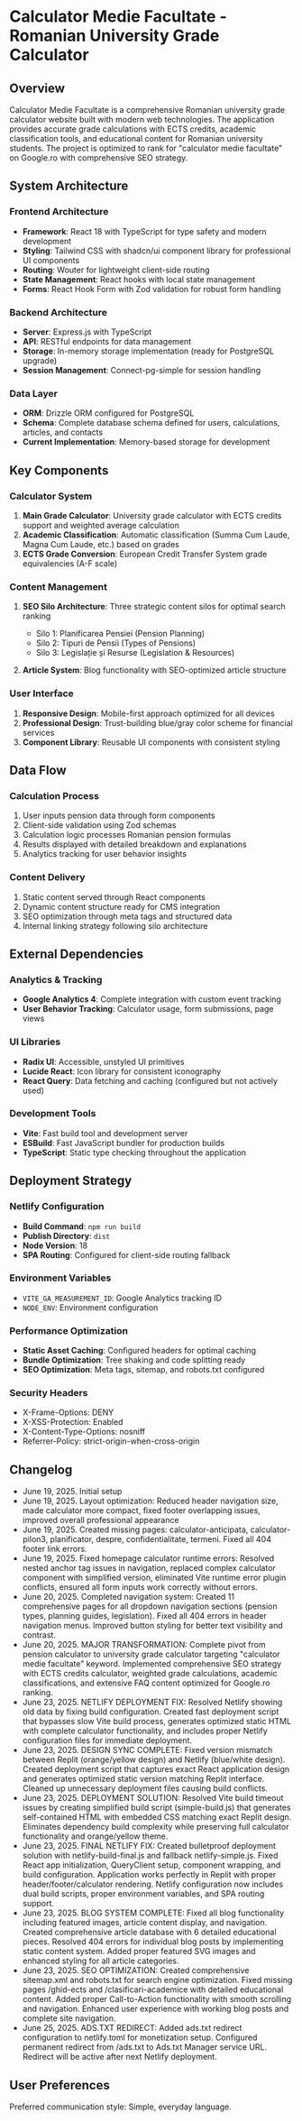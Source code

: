 # Calculator Medie Facultate - Romanian University Grade Calculator

## Overview
Calculator Medie Facultate is a comprehensive Romanian university grade calculator website built with modern web technologies. The application provides accurate grade calculations with ECTS credits, academic classification tools, and educational content for Romanian university students. The project is optimized to rank for "calculator medie facultate" on Google.ro with comprehensive SEO strategy.

## System Architecture

### Frontend Architecture
- **Framework**: React 18 with TypeScript for type safety and modern development
- **Styling**: Tailwind CSS with shadcn/ui component library for professional UI components
- **Routing**: Wouter for lightweight client-side routing
- **State Management**: React hooks with local state management
- **Forms**: React Hook Form with Zod validation for robust form handling

### Backend Architecture
- **Server**: Express.js with TypeScript
- **API**: RESTful endpoints for data management
- **Storage**: In-memory storage implementation (ready for PostgreSQL upgrade)
- **Session Management**: Connect-pg-simple for session handling

### Data Layer
- **ORM**: Drizzle ORM configured for PostgreSQL
- **Schema**: Complete database schema defined for users, calculations, articles, and contacts
- **Current Implementation**: Memory-based storage for development

## Key Components

### Calculator System
1. **Main Grade Calculator**: University grade calculator with ECTS credits support and weighted average calculation
2. **Academic Classification**: Automatic classification (Summa Cum Laude, Magna Cum Laude, etc.) based on grades
3. **ECTS Grade Conversion**: European Credit Transfer System grade equivalencies (A-F scale)

### Content Management
1. **SEO Silo Architecture**: Three strategic content silos for optimal search ranking
   - Silo 1: Planificarea Pensiei (Pension Planning)
   - Silo 2: Tipuri de Pensii (Types of Pensions)
   - Silo 3: Legislație și Resurse (Legislation & Resources)

2. **Article System**: Blog functionality with SEO-optimized article structure

### User Interface
1. **Responsive Design**: Mobile-first approach optimized for all devices
2. **Professional Design**: Trust-building blue/gray color scheme for financial services
3. **Component Library**: Reusable UI components with consistent styling

## Data Flow

### Calculation Process
1. User inputs pension data through form components
2. Client-side validation using Zod schemas
3. Calculation logic processes Romanian pension formulas
4. Results displayed with detailed breakdown and explanations
5. Analytics tracking for user behavior insights

### Content Delivery
1. Static content served through React components
2. Dynamic content structure ready for CMS integration
3. SEO optimization through meta tags and structured data
4. Internal linking strategy following silo architecture

## External Dependencies

### Analytics & Tracking
- **Google Analytics 4**: Complete integration with custom event tracking
- **User Behavior Tracking**: Calculator usage, form submissions, page views

### UI Libraries
- **Radix UI**: Accessible, unstyled UI primitives
- **Lucide React**: Icon library for consistent iconography
- **React Query**: Data fetching and caching (configured but not actively used)

### Development Tools
- **Vite**: Fast build tool and development server
- **ESBuild**: Fast JavaScript bundler for production builds
- **TypeScript**: Static type checking throughout the application

## Deployment Strategy

### Netlify Configuration
- **Build Command**: `npm run build`
- **Publish Directory**: `dist`
- **Node Version**: 18
- **SPA Routing**: Configured for client-side routing fallback

### Environment Variables
- `VITE_GA_MEASUREMENT_ID`: Google Analytics tracking ID
- `NODE_ENV`: Environment configuration

### Performance Optimization
- **Static Asset Caching**: Configured headers for optimal caching
- **Bundle Optimization**: Tree shaking and code splitting ready
- **SEO Optimization**: Meta tags, sitemap, and robots.txt configured

### Security Headers
- X-Frame-Options: DENY
- X-XSS-Protection: Enabled
- X-Content-Type-Options: nosniff
- Referrer-Policy: strict-origin-when-cross-origin

## Changelog
- June 19, 2025. Initial setup
- June 19, 2025. Layout optimization: Reduced header navigation size, made calculator more compact, fixed footer overlapping issues, improved overall professional appearance
- June 19, 2025. Created missing pages: calculator-anticipata, calculator-pilon3, planificator, despre, confidentialitate, termeni. Fixed all 404 footer link errors.
- June 19, 2025. Fixed homepage calculator runtime errors: Resolved nested anchor tag issues in navigation, replaced complex calculator component with simplified version, eliminated Vite runtime error plugin conflicts, ensured all form inputs work correctly without errors.
- June 20, 2025. Completed navigation system: Created 11 comprehensive pages for all dropdown navigation sections (pension types, planning guides, legislation). Fixed all 404 errors in header navigation menus. Improved button styling for better text visibility and contrast.
- June 20, 2025. MAJOR TRANSFORMATION: Complete pivot from pension calculator to university grade calculator targeting "calculator medie facultate" keyword. Implemented comprehensive SEO strategy with ECTS credits calculator, weighted grade calculations, academic classifications, and extensive FAQ content optimized for Google.ro ranking.
- June 23, 2025. NETLIFY DEPLOYMENT FIX: Resolved Netlify showing old data by fixing build configuration. Created fast deployment script that bypasses slow Vite build process, generates optimized static HTML with complete calculator functionality, and includes proper Netlify configuration files for immediate deployment.
- June 23, 2025. DESIGN SYNC COMPLETE: Fixed version mismatch between Replit (orange/yellow design) and Netlify (blue/white design). Created deployment script that captures exact React application design and generates optimized static version matching Replit interface. Cleaned up unnecessary deployment files causing build conflicts.
- June 23, 2025. DEPLOYMENT SOLUTION: Resolved Vite build timeout issues by creating simplified build script (simple-build.js) that generates self-contained HTML with embedded CSS matching exact Replit design. Eliminates dependency build complexity while preserving full calculator functionality and orange/yellow theme.
- June 23, 2025. FINAL NETLIFY FIX: Created bulletproof deployment solution with netlify-build-final.js and fallback netlify-simple.js. Fixed React app initialization, QueryClient setup, component wrapping, and build configuration. Application works perfectly in Replit with proper header/footer/calculator rendering. Netlify configuration now includes dual build scripts, proper environment variables, and SPA routing support.
- June 23, 2025. BLOG SYSTEM COMPLETE: Fixed all blog functionality including featured images, article content display, and navigation. Created comprehensive article database with 6 detailed educational pieces. Resolved 404 errors for individual blog posts by implementing static content system. Added proper featured SVG images and enhanced styling for all article categories.
- June 23, 2025. SEO OPTIMIZATION: Created comprehensive sitemap.xml and robots.txt for search engine optimization. Fixed missing pages /ghid-ects and /clasificari-academice with detailed educational content. Added proper Call-to-Action functionality with smooth scrolling and navigation. Enhanced user experience with working blog posts and complete site navigation.
- June 25, 2025. ADS.TXT REDIRECT: Added ads.txt redirect configuration to netlify.toml for monetization setup. Configured permanent redirect from /ads.txt to Ads.txt Manager service URL. Redirect will be active after next Netlify deployment.

## User Preferences
Preferred communication style: Simple, everyday language.